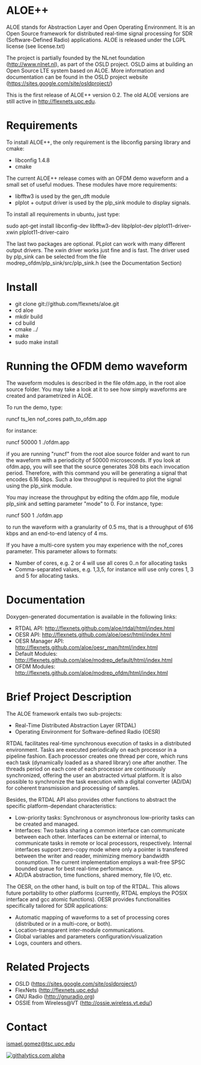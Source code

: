 ALOE++ 
===========

ALOE stands for Abstraction Layer and Open Operating Environment. It is an Open Source framework for distributed real-time signal processing for SDR (Software-Defined Radio) applications. ALOE is released under the LGPL license (see license.txt) 

The project is partially founded by the NLnet foundation (http://www.nlnet.nl), as part of the OSLD project. OSLD aims at building an Open Source LTE system based on ALOE. More information and documentation can be found in the OSLD project website (https://sites.google.com/site/osldproject/)

This is the first release of ALOE++ version 0.2. The old ALOE versions are still active in http://flexnets.upc.edu.

Requirements
=============

To install ALOE++, the only requirement is the libconfig parsing library and cmake:
 * libconfig 1.4.8
 * cmake

The current ALOE++ release comes with an OFDM demo waveform and a small set of useful modues. These modules have more requirements: 
 * libfftw3 is used by the gen_dft module 
 * plplot + output driver is used by the plp_sink module to display signals.

To install all requirements in ubuntu, just type:

sudo apt-get install libconfig-dev libfftw3-dev libplplot-dev plplot11-driver-xwin plplot11-driver-cairo

The last two packages are optional. PLplot can work with many different output drivers. The xwin driver works just fine and is fast. The driver used by plp_sink can be selected from the file modrep_ofdm/plp_sink/src/plp_sink.h (see the Documentation Section)
  
Install
=========

 * git clone git://github.com/flexnets/aloe.git
 * cd aloe
 * mkdir build
 * cd build
 * cmake ../
 * make
 * sudo make install

Running the OFDM demo waveform
===============================

The waveform modules is described in the file ofdm.app, in the root aloe source folder. You may take a look at it to see how simply waveforms are created and parametrized in ALOE. 

To run the demo, type:

runcf ts_len nof_cores path_to_ofdm.app

for instance:

runcf 50000 1 ./ofdm.app

if you are running "runcf" from the root aloe source folder and want to run the waveform with a periodicity of 50000 microseconds. If you look at ofdm.app, you will see that the source generates 308 bits each invocation period. Therefore, with this command you will be generating a signal that encodes 6.16 kbps. Such a low throughput is required to plot the signal using the plp_sink module. 

You may increase the throughput by editing the ofdm.app file, module plp_sink and setting parameter "mode" to 0. For instance, type: 

runcf 500 1 ./ofdm.app

to run the waveform with a granularity of 0.5 ms, that is a throughput of 616 kbps and an end-to-end latency of 4 ms.

If you have a multi-core system you may experience with the nof_cores parameter. This parameter allows to formats:
  * Number of cores, e.g. 2 or 4 will use all cores 0..n for allocating tasks
  * Comma-separated values, e.g. 1,3,5, for instance will use only cores 1, 3 and 5 for allocating tasks. 

Documentation 
===============

Doxygen-generated documentation is available in the following links:
 * RTDAL API: http://flexnets.github.com/aloe/rtdal/html/index.html
 * OESR API: http://flexnets.github.com/aloe/oesr/html/index.html
 * OESR Manager API: http://flexnets.github.com/aloe/oesr_man/html/index.html
 * Default Modules: http://flexnets.github.com/aloe/modrep_default/html/index.html
 * OFDM Modules: http://flexnets.github.com/aloe/modrep_ofdm/html/index.html


Brief Project Description 
==================

The ALOE framework entails two sub-projects:
 * Real-Time Distributed Abstraction Layer (RTDAL)
 * Operating Environment for Software-defined Radio (OESR)

RTDAL facilitates real-time synchronous execution of tasks in a distributed environment. Tasks are executed periodically on each processor in a pipeline fashion. Each processor creates one thread per core, which runs each task (dynamically loaded as a shared library) one after another. The threads period on each core of each processor are continuously synchronized, offering the user an abstracted virtual platform. It is also possible to synchronize the task execution with a digital converter (AD/DA) for coherent transmission and processing of samples. 

Besides, the RTDAL API also provides other functions to abstract the specific platform-dependant characteristics:
 * Low-priority tasks: Synchronous or asynchronous low-priority tasks can be created and managed.
 * Interfaces: Two tasks sharing a common interface can communicate between each other. Interfaces can be external or internal, to communicate tasks in remote or local processors, respectively. Internal interfaces support zero-copy mode where only a pointer is transfered between the writer and reader, minimizing memory bandwidth consumption. The current implementation employs a wait-free SPSC bounded queue for best real-time performance.   
 * AD/DA abstraction, time functions, shared memory, file I/O, etc.

The OESR, on the other hand, is built on top of the RTDAL. This allows future portability to other platforms (currently, RTDAL employs the POSIX interface and gcc atomic functions). OESR provides functionalities specifically tailored for SDR applications:
 * Automatic mapping of waveforms to a set of processing cores (distributed or in a multi-core, or both). 
 * Location-transparent inter-module communications.
 * Global variables and parameters configuration/visualization
 * Logs, counters and others.



Related Projects
=================
 * OSLD (https://sites.google.com/site/osldproject/)
 * FlexNets (http://flexnets.upc.edu)
 * GNU Radio (http://gnuradio.org)
 * OSSIE from Wireless@VT (http://ossie.wireless.vt.edu/)


Contact
========
ismael.gomez@tsc.upc.edu





[![githalytics.com alpha](https://cruel-carlota.pagodabox.com/fbe47a2652453cdc1eb50219b38ab2f0 "githalytics.com")](http://githalytics.com/flexnets/aloe)
